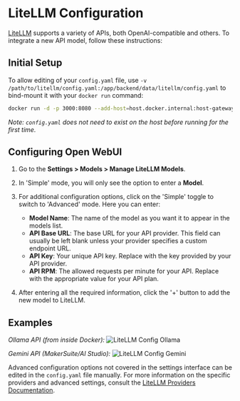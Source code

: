 # LiteLLM Configuration

[LiteLLM](https://litellm.vercel.app/docs/proxy/configs#quick-start) supports a variety of APIs, both OpenAI-compatible and others. To integrate a new API model, follow these instructions:

## Initial Setup

To allow editing of your `config.yaml` file, use `-v /path/to/litellm/config.yaml:/app/backend/data/litellm/config.yaml` to bind-mount it with your `docker run` command:

```bash
docker run -d -p 3000:8080 --add-host=host.docker.internal:host-gateway -v open-webui:/app/backend/data -v /path/to/litellm/config.yaml:/app/backend/data/litellm/config.yaml --name open-webui --restart always ghcr.io/open-webui/open-webui:main
```

_Note: `config.yaml` does not need to exist on the host before running for the first time._

## Configuring Open WebUI

1. Go to the **Settings > Models > Manage LiteLLM Models**.
2. In 'Simple' mode, you will only see the option to enter a **Model**.
3. For additional configuration options, click on the 'Simple' toggle to switch to 'Advanced' mode. Here you can enter:

   - **Model Name**: The name of the model as you want it to appear in the models list.
   - **API Base URL**: The base URL for your API provider. This field can usually be left blank unless your provider specifies a custom endpoint URL.
   - **API Key**: Your unique API key. Replace with the key provided by your API provider.
   - **API RPM**: The allowed requests per minute for your API. Replace with the appropriate value for your API plan.

4. After entering all the required information, click the '+' button to add the new model to LiteLLM.

## Examples

_Ollama API (from inside Docker):_
![LiteLLM Config Ollama](/img/tutorial_litellm_ollama.png)

_Gemini API (MakerSuite/AI Studio):_
![LiteLLM Config Gemini](/img/tutorial_litellm_gemini.png)

Advanced configuration options not covered in the settings interface can be edited in the `config.yaml` file manually. For more information on the specific providers and advanced settings, consult the [LiteLLM Providers Documentation](https://litellm.vercel.app/docs/providers).
